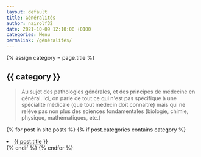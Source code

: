 ```yaml
---
layout: default
title: Généralités
author: nairolf32
date: 2021-10-09 12:10:00 +0100
categories: Menu
permalink: /généralités/
---
```


{% assign category = page.title %}

<h2>{{ category }}</h2>

> Au sujet des pathologies générales, et des principes de médecine en général. Ici, on parle de tout ce qui n'est pas spécifique à une spécialité médicale (que tout médecin doit connaître) mais qui ne relève pas non plus des
sciences fondamentales (biologie, chimie, physique, mathématiques, etc.)

{% for post in site.posts %}
{% if post.categories contains category %}
<li> <a href="{{ post.url | relative_url }}">{{ post.title }}</a></li>
{% endif %}
{% endfor %}
